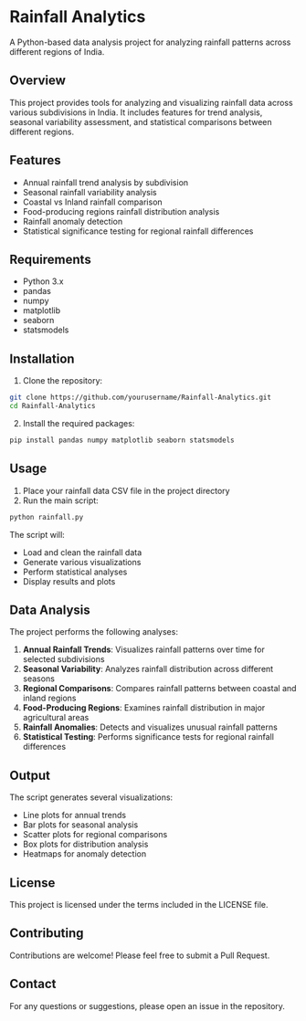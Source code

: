 # Rainfall Analytics

A Python-based data analysis project for analyzing rainfall patterns across different regions of India.

## Overview

This project provides tools for analyzing and visualizing rainfall data across various subdivisions in India. It includes features for trend analysis, seasonal variability assessment, and statistical comparisons between different regions.

## Features

- Annual rainfall trend analysis by subdivision
- Seasonal rainfall variability analysis
- Coastal vs Inland rainfall comparison
- Food-producing regions rainfall distribution analysis
- Rainfall anomaly detection
- Statistical significance testing for regional rainfall differences

## Requirements

- Python 3.x
- pandas
- numpy
- matplotlib
- seaborn
- statsmodels

## Installation

1. Clone the repository:
```bash
git clone https://github.com/yourusername/Rainfall-Analytics.git
cd Rainfall-Analytics
```

2. Install the required packages:
```bash
pip install pandas numpy matplotlib seaborn statsmodels
```

## Usage

1. Place your rainfall data CSV file in the project directory
2. Run the main script:
```bash
python rainfall.py
```

The script will:
- Load and clean the rainfall data
- Generate various visualizations
- Perform statistical analyses
- Display results and plots

## Data Analysis

The project performs the following analyses:

1. **Annual Rainfall Trends**: Visualizes rainfall patterns over time for selected subdivisions
2. **Seasonal Variability**: Analyzes rainfall distribution across different seasons
3. **Regional Comparisons**: Compares rainfall patterns between coastal and inland regions
4. **Food-Producing Regions**: Examines rainfall distribution in major agricultural areas
5. **Rainfall Anomalies**: Detects and visualizes unusual rainfall patterns
6. **Statistical Testing**: Performs significance tests for regional rainfall differences

## Output

The script generates several visualizations:
- Line plots for annual trends
- Bar plots for seasonal analysis
- Scatter plots for regional comparisons
- Box plots for distribution analysis
- Heatmaps for anomaly detection

## License

This project is licensed under the terms included in the LICENSE file.

## Contributing

Contributions are welcome! Please feel free to submit a Pull Request.

## Contact

For any questions or suggestions, please open an issue in the repository.